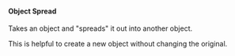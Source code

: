 #### Object Spread

Takes an object and "spreads" it out into another object.

This is helpful to create a new object without changing the original.

